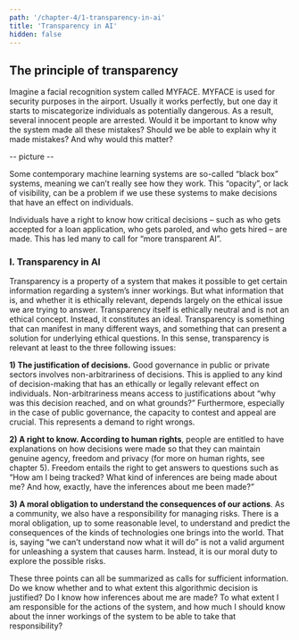 ```yaml
---
path: '/chapter-4/1-transparency-in-ai'
title: 'Transparency in AI'
hidden: false
---
```


<hero-icon heroIcon='chap4'/>

## The principle of transparency


<text-box>

Imagine a facial recognition system called MYFACE. MYFACE is used for security purposes in the airport. Usually it works perfectly, but one day it starts to miscategorize individuals as potentially dangerous. As a result, several innocent people are arrested. Would it be important to know why the system made all these mistakes? Should we be able to explain why it made mistakes? And why would this matter?

-- picture --

</text-box>

<styled-text>

Some contemporary machine learning systems are so-called “black box” systems, meaning we can’t really see how they work.  This “opacity”, or lack of visibility, can be a problem if  we use these systems to make decisions that have an effect on individuals.

Individuals have a right to know how critical decisions – such as who gets accepted for a loan application, who gets paroled, and who gets hired – are made. This has led many to call for “more transparent AI”.

### I. Transparency in AI


Transparency is a property of a system that makes it possible to get certain information regarding a system’s inner workings. But what information that is, and whether it is ethically relevant, depends largely on the ethical issue we are trying to answer. Transparency itself is ethically neutral and is not an ethical concept. Instead, it constitutes an ideal. Transparency is something that can manifest in many different ways, and something that can present a solution for underlying ethical questions. In this sense,  transparency is relevant at least to the three following issues:

**1) The justification of decisions.** Good governance in public or private sectors involves non-arbitrariness of decisions. This is applied to any kind of decision-making that has an ethically or legally    relevant effect on individuals. Non-arbitrariness means access to justifications about “why was this decision reached, and on what grounds?” Furthermore, especially in the case of public governance, the capacity to   contest and appeal are crucial. This represents a demand to right wrongs.

**2) A right to know. According to human rights**, people are entitled to have explanations on how decisions were made so that they can maintain genuine agency, freedom and privacy (for more on human rights, see chapter 5). Freedom entails the right to get answers to questions such as “How am I being tracked? What kind of inferences are being made about me? And how, exactly, have the inferences about me been made?”

**3) A moral obligation to understand the consequences of our actions**. As a community, we also have a responsibility for managing risks. There is a moral obligation, up to some reasonable level, to understand and predict the consequences of the kinds of technologies one brings into the world. That is, saying “we can’t understand now what it will do” is not a valid argument for unleashing a system that causes harm. Instead, it is our moral duty to explore the possible risks.

These three points can all be summarized as calls for sufficient information. Do we know whether and to what extent this algorithmic decision is justified? Do I know how inferences about me are made? To what extent I am responsible for the actions of the system, and how much I should know about the inner workings of the system to be able to take that responsibility?

</styled-text>
